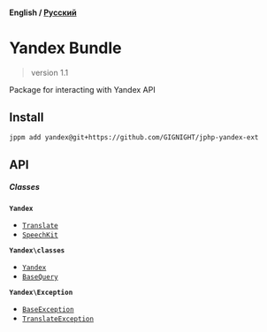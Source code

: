 #### English / [Русский](https://github.com/GIGNIGHT/jphp-yandex-ext/edit/master/api-docs/README.ru.md)

# Yandex Bundle

> version 1.1

Package for interacting with Yandex API

## Install

```
jppm add yandex@git+https://github.com/GIGNIGHT/jphp-yandex-ext
```

## API

##### Classes


**```Yandex```**

* [```Translate```]()
* [```SpeechKit```]()


**```Yandex\classes```**
* [```Yandex```]()
* [```BaseQuery```]()

**```Yandex\Exception```**
* [```BaseException```]()
* [```TranslateException```]()
